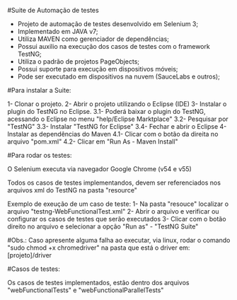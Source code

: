 #Suite de Automação de testes

- Projeto de automação de testes desenvolvido em Selenium 3;
- Implementado em JAVA v7;
- Utiliza MAVEN como gerenciador de dependências;
- Possui auxilio na execução dos casos de testes com o framework TestNG;
- Utiliza o padrão de projetos PageObjects;
- Possui suporte para execução em dispositivos móveis;
- Pode ser executado em dispositivos na nuvem (SauceLabs e outros);


#Para instalar a Suite:

1- Clonar o projeto.
2- Abrir o projeto utilizando o Eclipse (IDE)
3- Instalar o plugin do TestNG no Eclipse.
	3.1- Poderá baixar o plugin do TestNG, acessando o Eclipse no menu "help/Eclipse Marktplace"
	3.2- Pesquisar por "TestNG"
	3.3- Instalar "TestNG for Eclipse"
	3.4- Fechar e abrir o Eclipse
4- Instalar as dependências do Maven
	4.1- Clicar com o botão da direita no arquivo "pom.xml" 
	4.2- Clicar em "Run As - Maven Install"
	
	
#Para rodar os testes:

O Selenium executa via navegador Google Chrome (v54 e v55)

Todos os casos de testes implementandos, devem ser referenciados nos arquivos xml do TestNG
na pasta "resource"

Exemplo de exeução de um caso de teste:
1- Na pasta "resouce" localizar o arquivo "testng-WebFunctionalTest.xml"
2- Abrir o arquivo e verificar ou configurar os casos de testes que serão executados
3- Clicar com o botão direito no arquivo e selecionar a opção "Run as" - "TestNG Suite"

#Obs.: 
Caso apresente alguma falha ao executar, via linux, rodar o comando "sudo chmod +x chromedriver" na pasta
que está o driver em: [projeto]/driver


#Casos de testes:

Os casos de testes implementados, estão dentro dos arquivos "webFunctionalTests" e "webFunctionalParallelTests"




 




